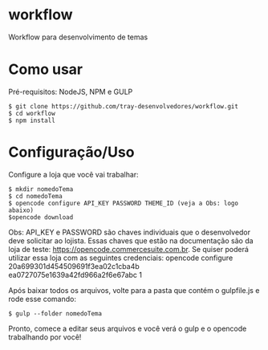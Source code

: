 # workflow
Workflow para desenvolvimento de temas

# Como usar


Pré-requisitos: NodeJS, NPM e GULP

```
$ git clone https://github.com/tray-desenvolvedores/workflow.git
$ cd workflow
$ npm install
```

# Configuração/Uso

Configure a loja que você vai trabalhar:

```
$ mkdir nomedoTema
$ cd nomedoTema
$ opencode configure API_KEY PASSWORD THEME_ID (veja a Obs: logo abaixo)
$opencode download
```

Obs: API_KEY e PASSWORD são chaves individuais que o desenvolvedor deve solicitar ao lojista.
Essas chaves que estão na documentação são da loja de teste: https://opencode.commercesuite.com.br.
Se quiser poderá utilizar essa loja com as seguintes credenciais:
opencode configure 20a699301d454509691f3ea02c1cba4b ea0727075e1639a42fd966a2f6e67abc 1

Após baixar todos os arquivos, volte para a pasta que contém o gulpfile.js e rode esse comando:

```
$ gulp --folder nomedoTema
``` 
Pronto, comece a editar seus arquivos e você verá o gulp e o opencode trabalhando por você!


